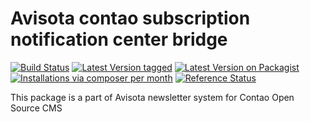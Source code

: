 Avisota contao subscription notification center bridge
======================================================

[![Build Status](https://travis-ci.org/avisota/contao-subscription-notification-center-bridge.png)](https://travis-ci.org/avisota/contao-subscription-notification-center-bridge)
[![Latest Version tagged](http://img.shields.io/github/tag/avisota/contao-subscription-notification-center-bridge.svg)](https://github.com/avisota/contao-subscription-notification-center-bridge/tags)
[![Latest Version on Packagist](http://img.shields.io/packagist/v/avisota/contao-subscription-notification-center-bridge.svg)](https://packagist.org/packages/avisota/contao-subscription-notification-center-bridge)
[![Installations via composer per month](http://img.shields.io/packagist/dm/avisota/contao-subscription-notification-center-bridge.svg)](https://packagist.org/packages/avisota/contao-subscription-notification-center-bridge)
[![Reference Status](https://www.versioneye.com/php/avisota:contao-subscription-notification-center-bridge/rbadge.svg?style=flat)](https://www.versioneye.com/php/avisota:contao-subscription-notification-center-bridge)

This package is a part of Avisota newsletter system for Contao Open Source CMS
